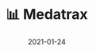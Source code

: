 ---
title: 📊 Medatrax
linkTitle: Medatrax
summary: Managing Medatrax
date: '2021-01-24'
type: book
tags:
  - current
weight: 30
---
